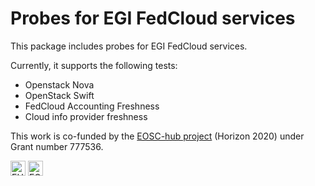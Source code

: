 # Probes for EGI FedCloud services

This package includes probes for EGI FedCloud services.

Currently, it supports the following tests:

- Openstack Nova
- OpenStack Swift
- FedCloud Accounting Freshness
- Cloud info provider freshness

This work is co-funded by the [EOSC-hub project](http://eosc-hub.eu/) (Horizon 2020) under Grant number 777536.

<img alt="EU logo" src="https://wiki.eosc-hub.eu/download/attachments/1867786/eu%20logo.jpeg?version=1&modificationDate=1459256840098&api=v2" height="24">
<img alt="EOSC-Hub logo" src="https://wiki.eosc-hub.eu/download/attachments/18973612/eosc-hub-web.png?version=1&modificationDate=1516099993132&api=v2" height="24">

